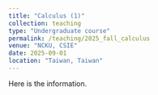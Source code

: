 ```yaml
---
title: "Calculus (1)"
collection: teaching
type: "Undergraduate course"
permalink: /teaching/2025_fall_calculus
venue: "NCKU, CSIE"
date: 2025-09-01
location: "Taiwan, Taiwan"
---
```


Here is the information.


